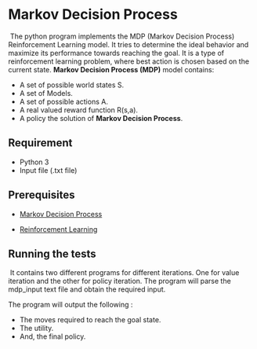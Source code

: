 # Markov Decision Process
​	The python program implements the MDP (Markov Decision Process) Reinforcement Learning model. It tries to determine the ideal behavior and maximize its performance towards reaching the goal. It is a type of reinforcement learning problem, where best action is chosen based on the current state. **Markov Decision Process (MDP)** model contains:

- A set of possible world states S.
- A set of Models.
- A set of possible actions A.
- A real valued reward function R(s,a).
- A policy the solution of **Markov Decision Process**.



## Requirement

* Python 3
* Input file (.txt file)



## Prerequisites

* [Markov Decision Process](https://www.geeksforgeeks.org/markov-decision-process/)

* [Reinforcement Learning](https://en.wikipedia.org/wiki/Reinforcement_learning)

  


## Running the tests

​	It contains two different programs for different iterations. One for value iteration and the other for policy iteration. The program will parse the mdp_input text file and obtain the required input.

The program will output the following :

* The moves required to reach the goal state.
* The utility.
* And, the final policy.





